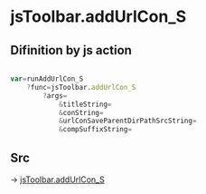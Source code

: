 # jsToolbar.addUrlCon_S

## Difinition by js action

```js.js

var=runAddUrlCon_S
	?func=jsToolbar.addUrlCon_S
		?args=
			&titleString=
			&conString=
			&urlConSaveParentDirPathSrcString=
			&compSuffixString=
```

## Src

-> [jsToolbar.addUrlCon_S](https://github.com/puutaro/CommandClick/blob/master/app/src/main/java/com/puutaro/commandclick/fragment_lib/terminal_fragment/js_interface/toolbar/JsToolbar.kt#L61)


